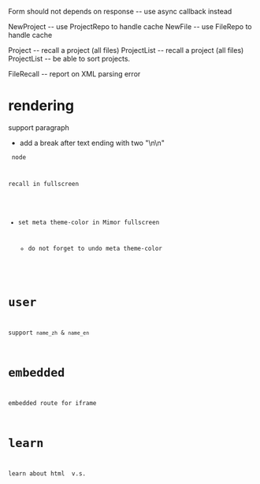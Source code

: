 Form should not depends on response -- use async callback instead

NewProject -- use ProjectRepo to handle cache
NewFile -- use FileRepo to handle cache

Project -- recall a project (all files)
ProjectList -- recall a project (all files)
ProjectList -- be able to sort projects.

FileRecall -- report on XML parsing error

# rendering

support paragraph

- add a break after text ending with two "\n\n"

<code> node

recall in fullscreen

- set meta theme-color in Mimor fullscreen

  - do not forget to undo meta theme-color

# user

support `name_zh` & `name_en`

# embedded

embedded route for iframe

# learn

learn about html <span> v.s. <div>

